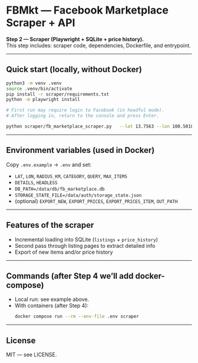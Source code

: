 
# FBMkt — Facebook Marketplace Scraper + API

**Step 2 — Scraper (Playwright + SQLite + price history).**  
This step includes: scraper code, dependencies, Dockerfile, and entrypoint.

---

## Quick start (locally, without Docker)

```bash
python3 -m venv .venv
source .venv/bin/activate
pip install -r scraper/requirements.txt
python -m playwright install

# First run may require login to Facebook (in headful mode).
# After logging in, return to the console and press Enter.

python scraper/fb_marketplace_scraper.py   --lat 13.7563 --lon 100.5018 --radius-km 50   --category all --max-items 200 --details   --db data/db/fb_marketplace.db --out data/export.xlsx
```

---

## Environment variables (used in Docker)

Copy `.env.example` → `.env` and set:

- `LAT`, `LON`, `RADIUS_KM`, `CATEGORY`, `QUERY`, `MAX_ITEMS`  
- `DETAILS`, `HEADLESS`  
- `DB_PATH=/data/db/fb_marketplace.db`  
- `STORAGE_STATE_FILE=/data/auth/storage_state.json`  
- (optional) `EXPORT_NEW`, `EXPORT_PRICES`, `EXPORT_PRICES_ITEM`, `OUT_PATH`  

---

## Features of the scraper

- Incremental loading into SQLite (`listings` + `price_history`)  
- Second pass through listing pages to extract detailed info  
- Export of new items and/or price history  

---

## Commands (after Step 4 we’ll add docker-compose)

- Local run: see example above.  
- With containers (after Step 4):  
  ```bash
  docker compose run --rm --env-file .env scraper
  ```  

---

## License

MIT — see LICENSE.  
